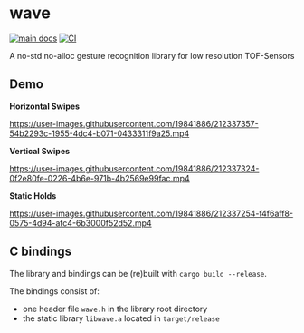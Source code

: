 # wave

[![main docs](https://img.shields.io/badge/docs-main-informational)](https://flxzt.github.io/wave/wave/)
[![CI](https://github.com/flxzt/wave/actions/workflows/ci.yaml/badge.svg)](https://github.com/flxzt/wave/actions/workflows/ci.yaml)

A no-std no-alloc gesture recognition library for low resolution TOF-Sensors

## Demo

**Horizontal Swipes**  

https://user-images.githubusercontent.com/19841886/212337357-54b2293c-1955-4dc4-b071-0433311f9a25.mp4

**Vertical Swipes**  

https://user-images.githubusercontent.com/19841886/212337324-0f2e80fe-0226-4b6e-971b-4b2569e99fac.mp4

**Static Holds**  

https://user-images.githubusercontent.com/19841886/212337254-f4f6aff8-0575-4d94-afc4-6b3000f52d52.mp4


## C bindings

The library and bindings can be (re)built with `cargo build --release`.

The bindings consist of:
- one header file `wave.h` in the library root directory
- the static library `libwave.a` located in `target/release`
